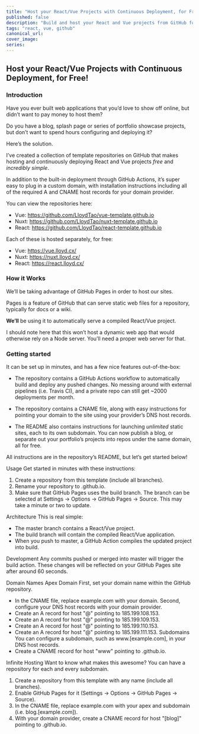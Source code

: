 ```yaml
---
title: "Host your React/Vue Projects with Continuous Deployment, for Free!"
published: false
description: "Build and host your React and Vue projects from GitHub for free, with GitHub Actions for continuous deployment included."
tags: "react, vue, github"
canonical_url:
cover_image:
series:
---
```


## Host your React/Vue Projects with Continuous Deployment, for Free!

### Introduction

Have you ever built web applications that you’d love to show off online, but didn’t want to pay money to host them? 

Do you have a blog, splash page or series of portfolio showcase projects, but don’t want to spend hours configuring and deploying it? 

Here’s the solution.

I’ve created a collection of template repositories on GitHub that makes hosting and continuously deploying React and Vue projects *free* and *incredibly simple*. 

In addition to the built-in deployment through GitHub Actions, it’s super easy to plug in a custom domain, with installation instructions including all of the required A and CNAME host records for your domain provider.

You can view the repositories here:

- Vue: https://github.com/LloydTao/vue-template.github.io
- Nuxt: https://github.com/LloydTao/nuxt-template.github.io
- React: https://github.com/LloydTao/react-template.github.io

Each of these is hosted separately, for free:

- Vue: https://vue.lloyd.cx/
- Nuxt: https://nuxt.lloyd.cx/
- React: https://react.lloyd.cx/

### How it Works

We’ll be taking advantage of GitHub Pages in order to host our sites.

Pages is a feature of GitHub that can serve static web files for a repository, typically for docs or a wiki. 

**We’ll** be using it to automatically serve a compiled React/Vue project. 

I should note here that this won’t host a dynamic web app that would otherwise rely on a Node server. You’ll need a proper web server for that.

### Getting started

It can be set up in minutes, and has a few nice features out-of-the-box:

- The repository contains a GitHub Actions workflow to automatically build and deploy any pushed changes. No messing around with external pipelines (i.e. Travis CI), and a private repo can still get ~2000 deployments per month. 

- The repository contains a CNAME file, along with easy instructions for pointing your domain to the site using your provider’s DNS host records.

- The README also contains instructions for launching *unlimited* static sites, each to its own subdomain. You can now publish a blog, or separate out your portfolio’s projects into repos under the same domain, all for free. 

All instructions are in the repository’s README, but let’s get started below!

Usage
Get started in minutes with these instructions:
1. Create a repository from this template (include all branches).
2. Rename your repository to <username>.github.io.
3. Make sure that GitHub Pages uses the build branch.
The branch can be selected at Settings -> Options -> GitHub Pages -> Source.
This may take a minute or two to update.

Architecture
This is real simple:
* The master branch contains a React/Vue project.
* The build branch will contain the compiled React/Vue application.
* When you push to master, a GitHub Action compiles the updated project into build.

Development
Any commits pushed or merged into master will trigger the build action.
These changes will be reflected on your GitHub Pages site after around 60 seconds.

Domain Names
Apex Domain
First, set your domain name within the GitHub repository.
* In the CNAME file, replace example.com with your domain.
Second, configure your DNS host records with your domain provider.
* Create an A record for host "@" pointing to 185.199.108.153.
* Create an A record for host "@" pointing to 185.199.109.153.
* Create an A record for host "@" pointing to 185.199.110.153.
* Create an A record for host "@" pointing to 185.199.111.153.
Subdomains
You can configure a subdomain, such as www.[example.com], in your DNS host records.
* Create a CNAME record for host "www" pointing to <username>.github.io.

Infinite Hosting
Want to know what makes this awesome? You can have a repository for each and every subdomain.
1. Create a repository from this template with any name (include all branches).
2. Enable GitHub Pages for it (Settings -> Options -> GitHub Pages -> Source).
3. In the CNAME file, replace example.com with your apex and subdomain (i.e. blog.[example.com]).
4. With your domain provider, create a CNAME record for host "[blog]" pointing to <username>.github.io.
